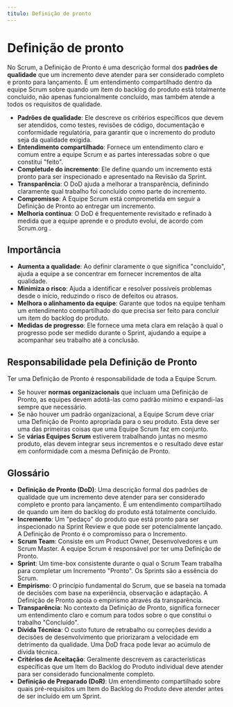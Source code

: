 ```yaml
---
titulo: Definição de pronto
---
```


# Definição de pronto

No Scrum, a Definição de Pronto é uma descrição formal dos **padrões de qualidade** que um incremento deve atender para ser considerado completo e pronto para lançamento. É um entendimento compartilhado dentro da equipe Scrum sobre quando um item do backlog do produto está totalmente concluído, não apenas funcionalmente concluído, mas também atende a todos os requisitos de qualidade.

- **Padrões de qualidade**: Ele descreve os critérios específicos que devem ser atendidos, como testes, revisões de código, documentação e conformidade regulatória, para garantir que o incremento do produto seja da qualidade exigida.
- **Entendimento compartilhado**: Fornece um entendimento claro e comum entre a equipe Scrum e as partes interessadas sobre o que constitui "feito".
- **Completude do incremento**: Ele define quando um incremento está pronto para ser inspecionado e apresentado na Revisão da Sprint.
- **Transparência**: O DoD ajuda a melhorar a transparência, definindo claramente qual trabalho foi concluído como parte do incremento.
- **Compromisso**: A Equipe Scrum está comprometida em seguir a Definição de Pronto ao entregar um incremento.
- **Melhoria contínua**: O DoD é frequentemente revisitado e refinado à medida que a equipe aprende e o produto evolui, de acordo com Scrum.org .

## Importância

- **Aumenta a qualidade**: Ao definir claramente o que significa "concluído", ajuda a equipe a se concentrar em fornecer incrementos de alta qualidade.
- **Minimiza o risco**: Ajuda a identificar e resolver possíveis problemas desde o início, reduzindo o risco de defeitos ou atrasos.
- **Melhora o alinhamento da equipe**: Garante que todos na equipe tenham um entendimento compartilhado do que precisa ser feito para concluir um item do backlog do produto.
- **Medidas de progresso**: Ele fornece uma meta clara em relação à qual o progresso pode ser medido durante o Sprint, ajudando a equipe a acompanhar seu trabalho até a conclusão.

## Responsabilidade pela Definição de Pronto

Ter uma Definição de Pronto é responsabilidade de toda a Equipe Scrum.

- Se houver **normas organizacionais** que incluam uma Definição de Pronto, as equipes devem adotá-las como padrão mínimo e expandi-las sempre que necessário.
- Se não houver um padrão organizacional, a Equipe Scrum deve criar uma Definição de Pronto apropriada para o seu produto. Esta deve ser uma das primeiras coisas que uma Equipe Scrum faz em conjunto.
- Se **várias Equipes Scrum** estiverem trabalhando juntas no mesmo produto, elas devem integrar seus incrementos e o resultado deve estar em conformidade com a mesma Definição de Pronto.

## Glossário

- **Definição de Pronto (DoD)**: Uma descrição formal dos padrões de qualidade que um incremento deve atender para ser considerado completo e pronto para lançamento. É um entendimento compartilhado de quando um item do backlog do produto está totalmente concluído.
- **Incremento**: Um "pedaço" do produto que está pronto para ser inspecionado na Sprint Review e que pode ser potencialmente lançado. A Definição de Pronto é o compromisso para o Incremento.
- **Scrum Team**: Consiste em um Product Owner, Desenvolvedores e um Scrum Master. A equipe Scrum é responsável por ter uma Definição de Pronto.
- **Sprint**: Um time-box consistente durante o qual o Scrum Team trabalha para completar um Incremento "Pronto". Os Sprints são a essência do Scrum.
- **Empirismo**: O princípio fundamental do Scrum, que se baseia na tomada de decisões com base na experiência, observação e adaptação. A Definição de Pronto apoia o empirismo através da transparência.
- **Transparência**: No contexto da Definição de Pronto, significa fornecer um entendimento claro e comum para todos sobre o que constitui o trabalho "Concluído".
- **Dívida Técnica**: O custo futuro de retrabalho ou correções devido a decisões de desenvolvimento que priorizaram a velocidade em detrimento da qualidade. Uma DoD fraca pode levar ao acúmulo de dívida técnica.
- **Critérios de Aceitação**: Geralmente descrevem as características específicas que um Item do Backlog do Produto individual deve atender para ser considerado funcionalmente completo.
- **Definição de Preparado (DoR)**: Um entendimento compartilhado sobre quais pré-requisitos um Item do Backlog do Produto deve atender antes de ser incluído em um Sprint.
